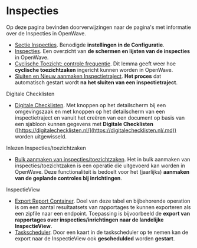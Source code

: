 # Inspecties

Op deze pagina bevinden doorverwijzingen naar de pagina's met informatie over de Inspecties in OpenWave.

- [Sectie Inspecties](/docs/instellen_inrichten/configuratie/sectie_inspecties.md). Benodigde **instellingen in de Configuratie**.
- [Inspecties](/docs/probleemoplossing/module_overstijgende_schermen/inspecties/README.md). Een overzicht van **de schermen en lijsten van de inspecties** in OpenWave.
- [Cyclische Toezicht: controle frequentie](/docs/probleemoplossing/programmablokken/cyclische_inspecties.md). Dit lemma geeft weer hoe **cyclische toezichtzaken** ingericht kunnen worden in OpenWave.
- [Sluiten en Nieuw aanmaken Inspectietraject](/docs/probleemoplossing/programmablokken/afsluiten_inspectietraject.md). **Het proces** dat automatisch gestart wordt **na het sluiten van een inspectietraject**.

Digitale Checklisten

- [Digitale Checklisten](/docs/probleemoplossing/programmablokken/digitale_checklijsten.md). Met knoppen op het detailscherm bij een omgevingszaak en met knoppen op het detailscherm van een inspectietraject en vanuit het creëren van een document op basis van een sjabloon kunnen gegevens met **Digitale Checklisten** ([https://digitalechecklisten.nl/](https://digitalechecklisten.nl/.md)) worden uitgewisseld.

Inlezen Inspecties/toezichtzaken

- [Bulk aanmaken van inspecties/toezichtzaken](/docs/probleemoplossing/programmablokken/bulkinspzaken.md). Het in bulk aanmaken van inspecties/toezichtzaken is een operatie die uitgevoerd kan worden in OpenWave. Deze functionaliteit is bedoelt voor het (jaarlijks) **aanmaken van de geplande controles bij inrichtingen**.

InspectieView

- [Export Report Container](/docs/instellen_inrichten/export_report_container.md). Doel van deze tabel en bijbehorende operation is om een aantal resultaatsets van rapportages te kunnen exporteren als een zipfile naar een endpoint. Toepassing is bijvoorbeeld de **export van rapportages over inspecties/inrichtingen naar de landelijke InspectieView**.
- [Taskscheduler](/docs/instellen_inrichten/taskscheduler.md). Door een kaart in de taskscheduler op te nemen kan de export naar de InspectieView ook **geschedulded** worden **gestart**.
